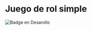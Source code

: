 # Juego de rol simple

![Badge en Desarollo](https://img.shields.io/badge/STATUS-EN%20DESAROLLO-green)
